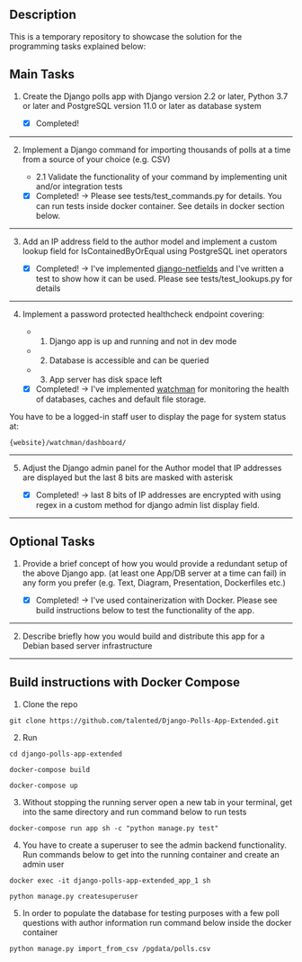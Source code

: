 ## Description

<p>This is a temporary repository to showcase the solution for the programming tasks
explained below:</p>

## Main Tasks

1. Create the Django polls app with Django version 2.2 or later, Python 3.7 or later and PostgreSQL version 11.0 or later as database system

   - [x] Completed!

---

2. Implement a Django command for importing thousands of polls at a time from a source of your choice (e.g. CSV)

   - 2.1 Validate the functionality of your command by implementing unit and/or integration tests

   - [x] Completed! -> Please see tests/test_commands.py for details. You can run tests inside docker container. See details in docker section below.

---

3. Add an IP address field to the author model and implement a custom lookup field for IsContainedByOrEqual using PostgreSQL inet operators

   - [x] Completed! -> I've implemented [django-netfields](https://pypi.org/project/django-netfields/ "django-netfiels") and I've written a test to show how it can be used. Please see tests/test_lookups.py for details

---

4. Implement a password protected healthcheck endpoint covering:

   - 1. Django app is up and running and not in dev mode
   - 2. Database is accessible and can be queried
   - 3. App server has disk space left

   - [x] Completed! -> I've implemented [watchman](https://github.com/mwarkentin/django-watchman "watchman") for monitoring the health of databases, caches and default file storage.

You have to be a logged-in staff user to display the page for system status at:

```shell
{website}/watchman/dashboard/
```

---

5. Adjust the Django admin panel for the Author model that IP addresses are displayed but the last 8 bits are masked with asterisk

   - [x] Completed! -> last 8 bits of IP addresses are encrypted with using regex in a custom method for django admin list display field.

---

## Optional Tasks

1. Provide a brief concept of how you would provide a redundant setup of the above Django app. (at least one App/DB server at a time can fail) in any form you prefer (e.g. Text, Diagram, Presentation, Dockerfiles etc.)

   - [x] Completed! -> I've used containerization with Docker. Please see build instructions below to test the functionality of the app.

---

2. Describe briefly how you would build and distribute this app for a Debian based server infrastructure

---

## Build instructions with Docker Compose

1. Clone the repo

```shell
git clone https://github.com/talented/Django-Polls-App-Extended.git
```

2. Run

```shell
cd django-polls-app-extended

docker-compose build

docker-compose up
```

3. Without stopping the running server open a new tab in your terminal, get into the same directory and run command below to run tests

```
docker-compose run app sh -c "python manage.py test"
```

4. You have to create a superuser to see the admin backend functionality. Run commands below to get into the running container and create an admin user

```
docker exec -it django-polls-app-extended_app_1 sh

python manage.py createsuperuser
```

5. In order to populate the database for testing purposes with a few poll questions with author information run command below inside the docker container

```
python manage.py import_from_csv /pgdata/polls.csv
```
